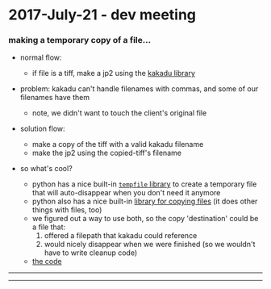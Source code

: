2017-July-21 - dev meeting
==========================

### making a temporary copy of a file...

- normal flow:
    - if file is a tiff, make a jp2 using the [kakadu library](https://en.wikipedia.org/wiki/Kakadu_(software))

- problem: kakadu can't handle filenames with commas, and some of our filenames have them
    - note, we didn't want to touch the client's original file

- solution flow:
    - make a copy of the tiff with a valid kakadu filename
    - make the jp2 using the copied-tiff's filename

- so what's cool?
    - python has a nice built-in [`tempfile` library](https://docs.python.org/3/library/tempfile.html) to create a temporary file that will auto-disappear when you don't need it anymore
    - python also has a nice built-in [library for copying files](https://docs.python.org/3/library/shutil.html) (it does other things with files, too)
    - we figured out a way to use both, so the copy 'destination' could be a file that:
        1. offered a filepath that kakadu could reference
        2. would nicely disappear when we were finished (so we wouldn't have to write cleanup code)
    - [the code](https://github.com/Brown-University-Library/bell/blob/556d4353d08b0fba2163bb78dea6fce1fd1bfa34/tasks/images.py#L240-L246)

---

---
